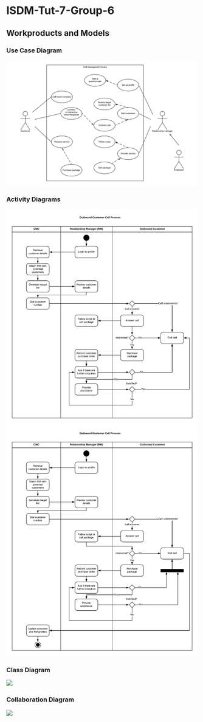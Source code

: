 # ISDM-Tut-7-Group-6

## Workproducts and Models
### Use Case Diagram
![](https://github.com/aishaxsyed/ISDM-Tut-7-Group-6/blob/master/Use%20Case%20Diagram.png)

### Activity Diagrams
![](https://github.com/aishaxsyed/ISDM-Tut-7-Group-6/blob/e48611f527678596f6d18f58b6c81c7dcdeda894/image.png)
![](https://github.com/aishaxsyed/ISDM-Tut-7-Group-6/blob/master/Outbound%20Customer%20Call%20Process%20(1).png)

### Class Diagram
![](https://user-images.githubusercontent.com/62279254/83324877-6f61a900-a2ab-11ea-8a22-9e56d407a74f.png)

### Collaboration Diagram
![](https://user-images.githubusercontent.com/62279254/83324927-c2d3f700-a2ab-11ea-8e88-ae2d9262ee62.png)
